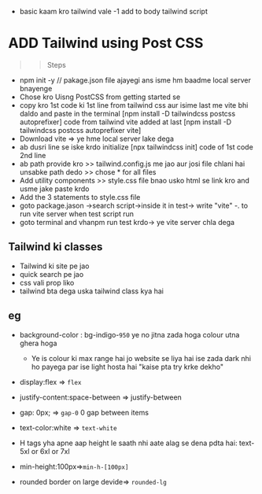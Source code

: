 - basic kaam kro tailwind vale -1 add to body tailwind script

# ADD Tailwind using Post CSS

> > Steps

- npm init -y // pakage.json file ajayegi ans isme hm baadme local server bnayenge
- Chose kro Uisng PostCSS from getting started se
- copy kro 1st code ki 1st line from tailwind css aur isime last me vite bhi daldo and paste in the terminal
  [npm install -D tailwindcss postcss autoprefixer] code from tailwind
  vite added at last [npm install -D tailwindcss postcss autoprefixer vite]
- Download vite => ye hme local server lake dega
- ab dusri line se iske krdo initialize
  [npx tailwindcss init] code of 1st code 2nd line
- ab path provide kro >> tailwind.config.js me jao aur josi file chlani hai unsabke path dedo >> chose \* for all files
- Add utility components >> style.css file bnao usko html se link kro and usme jake paste krdo
- Add the 3 statements to style.css file
- goto package.jason ->search script->inside it in test-> write "vite" -. to run vite server when test script run
- goto terminal and vhanpm run test krdo-> ye vite server chla dega

## Tailwind ki classes

- Tailwind ki site pe jao
- quick search pe jao
- css vali prop liko
- tailwind bta dega uska tailwind class kya hai

## eg

- background-color : bg-indigo-`950` ye no jitna zada hoga colour utna ghera hoga

  - Ye is colour ki max range hai jo website se liya hai ise zada dark nhi ho payega par ise light hosta hai "kaise pta try krke dekho"

- display:flex => `flex`
- justify-content:space-between => justify-between
- gap: 0px; => `gap-0` 0 gap between items
- text-color:white => `text-white`
- H tags yha apne aap height le saath nhi aate alag se dena pdta hai: text-5xl or 6xl or 7xl
- min-height:100px=>`min-h-[100px]`
- rounded border on large devide=> `rounded-lg`
